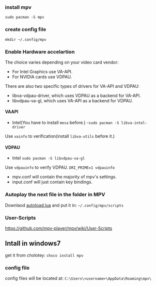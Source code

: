 ### install mpv
`sudo pacman -S mpv`

### create config file
`mkdir ~/.config/mpv`

### Enable Hardware accelartion
The choice varies depending on your video card vendor:
- For Intel Graphics use VA-API.
- For NVIDIA cards use VDPAU.

There are also two specific types of drivers for VA-API and VDPAU:
- libva-vdpau-driver, which uses VDPAU as a backend for VA-API.
- libvdpau-va-gl, which uses VA-API as a backend for VDPAU.

#### VAAPI
- Intel(You have to install `mesa` before.)
    -`sudo pacman -S libva-intel-driver `

Use `vainfo` to verification(install `libva-utils` before it.)

#### VDPAU
- Intel
`sudo pacman -S libvdpau-va-gl`

Use `vdpauinfo` to verify VDPAU.
`DRI_PRIME=1 vdpauinfo`

* mpv.conf will contain the majority of mpv's settings.
* input.conf will just contain key bindings.

### Autoplay the next file in the folder in MPV
Downlaod [autoload.lua](https://github.com/mpv-player/mpv/blob/master/TOOLS/lua/autoload.lua) and put it in:
`~/.config/mpv/scripts`

### User-Scripts
https://github.com/mpv-player/mpv/wiki/User-Scripts

## Intall in windows7
get it from cholotey:
`choco install mpv `

### config file
config files will be located at:
`C:\Users\<username>\AppData\Roaming\mpv\`
